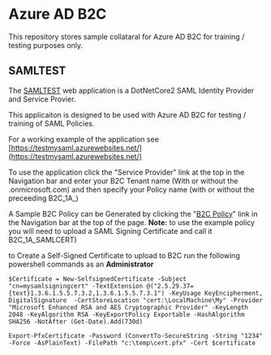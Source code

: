 # Azure AD B2C

This repository stores sample collataral for Azure AD B2C for training / testing purposes only.

## SAMLTEST
The [SAMLTEST](./SAMLTEST) web application is a DotNetCore2 SAML Identity Provider and Service Provier. 

This applicaiton is designed to be used with Azure AD B2C for testing / training of SAML Policies. 

For a working example of the application see [https://testmysaml.azurewebsites.net/](https://testmysaml.azurewebsites.net/)

To use the application click the "Service Provider" link at the top in the Navigation bar and enter your B2C Tenant name (With or without the .onmicrosoft.com) and then specify your Policy name (with or without the preceeding B2C_1A_)

A Sample B2C Policy can be Generated by clicking the "[B2C Policy](https://testmysaml.azurewebsites.net/B2CPolicy)" link in the Navigation bar at the top of the page. 
<strong>Note:</strong> to use the example policy you will need to upload a SAML Signing Certificate and call it B2C_1A_SAMLCERT)

to Create a Self-Signed Certificate to upload to B2C run the following powershell commands as an <strong>Administrator</strong>

```
$Certificate = New-SelfsignedCertificate -Subject "cn=mysamlsigningcert" -TextExtension @("2.5.29.37={text}1.3.6.1.5.5.7.3.2,1.3.6.1.5.5.7.3.1") -KeyUsage KeyEncipherment, DigitalSignature  -CertStoreLocation "cert:\LocalMachine\My" -Provider "Microsoft Enhanced RSA and AES Cryptographic Provider" -KeyLength 2048 -KeyAlgorithm RSA -KeyExportPolicy Exportable -HashAlgorithm SHA256 -NotAfter (Get-Date).Add(730d)
  
Export-PfxCertificate -Password (ConvertTo-SecureString -String "1234" -Force -AsPlainText) -FilePath "c:\temp\cert.pfx" -Cert $certificate
  
```
